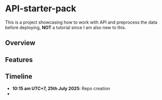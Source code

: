 # API-starter-pack
This is a project showcasing how to work with API and preprocess the data before deploying, **NOT** a tutorial since I am also new to this.

## Overview

## Features

## Timeline

- **10:15 am UTC+7, 25th July 2025**: Repo creation
- 